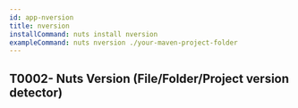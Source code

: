 ```yaml
---
id: app-nversion
title: nversion
installCommand: nuts install nversion
exampleCommand: nuts nversion ./your-maven-project-folder
---
```



## T0002- Nuts Version (File/Folder/Project version detector)

